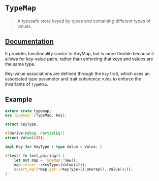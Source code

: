 # `TypeMap`

> A typesafe store keyed by types and containing different types of values.

## [Documentation](https://crates.fyi/crates/typemap/0.3.3)

It provides functionality similar to AnyMap, but is more flexible because it
allows for key-value pairs, rather than enforcing that keys and values are the
same type.

Key-value associations are defined through the `Key` trait, which uses an
associated type parameter and trait coherence rules to enforce the invariants
of `TypeMap`.

## Example

```rust
extern crate typemap;
use typemap::{TypeMap, Key};

struct KeyType;

#[derive(Debug, PartialEq)]
struct Value(i32);

impl Key for KeyType { type Value = Value; }

#[test] fn test_pairing() {
    let mut map = TypeMap::new();
    map.insert::<KeyType>(Value(42));
    assert_eq!(*map.get::<KeyType>().unwrap(), Value(42));
}
```


